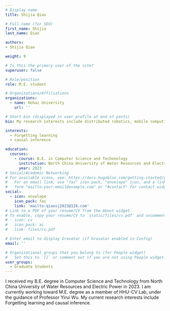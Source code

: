 ```yaml
---
# Display name
title: Shijia Qiao

# Full name (for SEO)
first_name: Shijia
last_name: Qiao

authors:
- Shijia Qiao

weight: 9

# Is this the primary user of the site?
superuser: false

# Role/position
role: M.E. student

# Organizations/Affiliations
organizations:
  - name: Hohai University
    url: ''

# Short bio (displayed in user profile at end of posts)
bio: My research interests include distributed robotics, mobile computing and programmable matter.

interests:
  - Forgetting learning
  - causal inference

education:
  courses:
    - course: B.E. in Computer Science and Techonology
      institution: North China University of Water Resources and Electric Power
      year: 2023
# Social/Academic Networking
# For available icons, see: https://docs.hugoblox.com/getting-started/page-builder/#icons
#   For an email link, use "fas" icon pack, "envelope" icon, and a link in the
#   form "mailto:your-email@example.com" or "#contact" for contact widget.
social:
  - icon: envelope
    icon_pack: fas
    link: 'mailto:qiaosj2023@126.com'
# Link to a PDF of your resume/CV from the About widget.
# To enable, copy your resume/CV to `static/files/cv.pdf` and uncomment the lines below.
# - icon: cv
#   icon_pack: ai
#   link: files/cv.pdf

# Enter email to display Gravatar (if Gravatar enabled in Config)
email: ''

# Organizational groups that you belong to (for People widget)
#   Set this to `[]` or comment out if you are not using People widget.
user_groups:
  - Graduate Students
---
```


I received my B.E. degree in Computer Science and Technology from North China University of Water Resources and Electric Power in 2023. I am currently working toward M.E. degree as a member of HHU-CV Lab, under the guidance of Professor Yirui Wu. My current research interests include Forgetting learning and causal inference.
